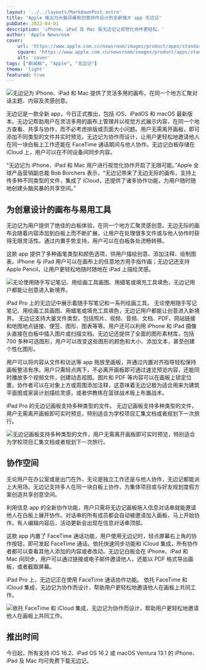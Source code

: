 ```yaml
---
layout: '../../layouts/MarkdownPost.astro'
title: 'Apple 推出为头脑风暴和创意协作设计的全新强大 app 无边记'
pubDate: 2022-04-01
description: 'iPhone、iPad 及 Mac 版无边记让视觉化协作更轻松。'
author: 'Apple Newsroom'
cover:
    url: 'https://www.apple.com.cn/newsroom/images/product/apps/standard/Apple-Freeform-hero_big.jpg.large_2x.jpg'
    square: 'https://www.apple.com.cn/newsroom/images/product/apps/standard/Apple-Freeform-hero_big.jpg.large_2x.jpg'
    alt: 'cover'
tags: ["新闻稿", "Apple", "无边记"] 
theme: 'light'
featured: true
---
```




![无边记为 iPhone、iPad 和 Mac 提供了灵活多用的画布，在同一个地方汇聚对话主题、内容及灵感创意。](https://www.apple.com.cn/newsroom/images/product/apps/standard/Apple-Freeform-hero_big.jpg.large_2x.jpg)

无边记是一款全新 app，今日正式推出，包括 iOS、iPadOS 和 macOS 最新版本。无边记帮助用户在灵活多用的画布上管理并以视觉方式展示内容，在同一个地方查看、共享与协作，而不必考虑排版或页面大小问题。用户无需离开画板，即可添加不同类型的文件并实时预览。无边记为协作而设计，让用户更轻松地邀请他人在同一块白板上工作还能在 FaceTime 通话期间与他人协作。无边记白板存储在 iCloud 上，用户可以在不同设备间同步内容。

“无边记为 iPhone、iPad 和 Mac 用户进行视觉化协作开启了无限可能。”Apple 全球产品营销副总裁 Bob Borchers 表示，“无边记带来了无边无际的画布，支持上传多种不同类型的文件，集成了 iCloud，还提供了诸多协作功能，为用户随时随地创建头脑风暴的共享空间。”

## 为创意设计的画布与易用工具

无边记为用户提供了绝佳的白板体验，在同一个地方汇聚灵感创意。无边无际的画布会随着内容添加到白板上而不断扩展，让用户在处理很多文件或与他人协作时获得无限灵活性。通过内置手势支持，用户可以在白板各处流畅转移。

这款 app 提供了多种画笔类型和颜色选项，供用户描绘创意、添加注释、绘制图表。iPhone 与 iPad 用户可以在画布上的任意地方用手指作画；无边记还支持 Apple Pencil，让用户更轻松地随时随地在 iPad 上描绘灵感。

![无论使用随手写记笔记、用绘画工具画图、用蜡笔或填充工具填色，无边记用户都能让创意进入新境界。](https://www.apple.com.cn/newsroom/images/product/apps/standard/Apple-Freeform-Markup_big.jpg.large_2x.jpg)

iPad Pro 上的无边记中展示着随手写笔记和一系列绘画工具。
无论使用随手写记笔记、用绘画工具画图、用蜡笔或填充工具填色，无边记用户都能让创意进入新境界。
无边记支持大量文件类型，包括照片、视频、音频、文档、PDF、网站链接和地图地点链接、便签、图形、图表等等。用户还可以利用 iPhone 和 iPad 摄像头直接在白板中插入图片或扫描文档。无边记还提供了全面的图形素材库，包括 700 多种可选图形，用户可以改变这些图形的颜色和大小、添加文本，甚至创建个性化图形。

用户可以将内容从文件和访达等 app 拖放至画板，并通过内置对齐指导轻松保持画板整洁有序。用户只需轻点两下，不必离开画板即可通过速览预览内容，还能同时播放多个视频文件，创建动态视图。图片和 PDF 等内容可以在画板上锁定位置，协作者可以在对象上方或周围添加注释，这意味着无边记极为适合用来为建筑平面图或家装计划描绘灵感，或者供教练在篮球战术板上布置战术。

iPad Pro 的无边记画板支持多种类型的文件。
无边记画板支持多种类型的文件，用户无需离开画板即可实时预览，特别适合为学校项目汇集文档或者规划下一次旅行。

![无边记画板支持多种类型的文件，用户无需离开画板即可实时预览，特别适合为学校项目汇集文档或者规划下一次旅行。](https://www.apple.com.cn/newsroom/images/product/apps/standard/Apple-Freeform-files-support_big.jpg.large_2x.jpg)

## 协作空间

无论用户在办公室或是出门在外，无论是独立工作还是与他人协作，无边记都能派上大用场。无边记支持多人在同一块白板上协作，为集体项目或与好友规划度假方案创造共享创意空间。

利用信息 app 的全新协作功能，用户只需将无边记画板拖入信息对话串就能邀请他人在白板上展开协作。对话串的所有成员都会自动被邀请加入画板，马上开始协作。有人编辑内容后，活动更新会出现在信息对话串顶部。

这款 app 内置了 FaceTime 通话功能，用户使用无边记时，轻点屏幕右上角的协作按钮，即可发起 FaceTime 通话。依托快速同步功能和 iCloud 集成，所有协作者都可以查看其他人添加的内容或者改动。无边记白板会在 iPhone、iPad 和 Mac 间同步，用户可以通过链接或电子邮件邀请他人，还能以 PDF 格式导出画板，或者截取屏幕。

iPad Pro 上，无边记正在使用 FaceTime 通话协作功能。
依托 FaceTime 和 iCloud 集成，无边记为协作而设计，帮助用户更轻松地邀请他人在画板上共同工作。

![依托 FaceTime 和 iCloud 集成，无边记为协作而设计，帮助用户更轻松地邀请他人在画板上共同工作。](https://www.apple.com.cn/newsroom/images/product/apps/standard/Apple-Freeform-FaceTime_big.jpg.large_2x.jpg)

## 推出时间

今日起，所有支持 iOS 16.2、iPad OS 16.2 或 macOS Ventura 13.1 的 iPhone、iPad 及 Mac 均可免费下载无边记。
